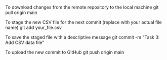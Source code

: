 To download changes from the remote repository to the local machine
git pull origin main

To stage the new CSV file for the next commit (replace with your actual file name)
git add your_file.csv

To save the staged file with a descriptive message
git commit -m "Task 3: Add CSV data file"

To upload the new commit to GitHub
git push origin main
